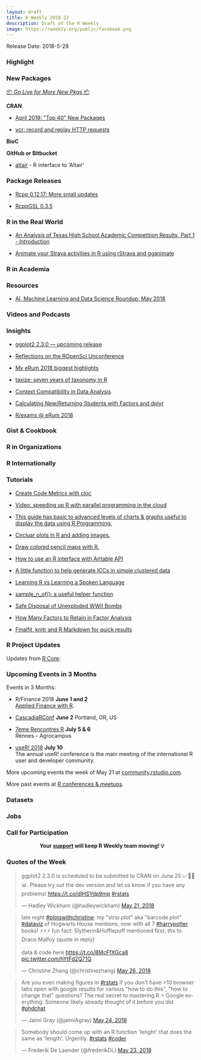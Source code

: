 ```yaml
---
layout: draft
title: R Weekly 2018-22
description: Draft of the R Weekly
image: https://rweekly.org/public/facebook.png
---
```


Release Date: 2018-5-28

###  Highlight



###  New Packages

<p class="added-hostname"><a href="https://rweekly.org/live" target="_blank" class="externalLink">📦 <i>Go Live for More New Pkgs</i> 📦</a></p>

**CRAN**


+ [April 2018: "Top 40" New Packages](https://rviews.rstudio.com/2018/05/24/april-2018-top-40-new-packages/)

+ [vcr: record and replay HTTP requests](https://ropensci.org/technotes/2018/05/25/vcr-http-request-cacahing/)



**BioC**


**GitHub or Bitbucket**

+ [altair](https://vegawidget.rbind.io/post/2018-05-20-introducing-altair/) - R interface to 'Altair'

### Package Releases

+ [Rcpp 0.12.17: More small updates](http://dirk.eddelbuettel.com/blog/2018/05/20#rcpp_0.12.17)

+ [RcppGSL 0.3.5](http://dirk.eddelbuettel.com/blog/2018/05/19#rcppgsl_0.3.5)




### R in the Real World


+ [An Analysis of Texas High School Academic Competition Results, Part 1 - Introduction](https://tonyelhabr.rbind.io/posts/analysis-texas-high-school-academics-intro/)

+ [Animate your Strava activities in R using rStrava and gganimate](https://padpadpadpad.github.io/post/animate-your-strava-activities-using-rstrava-and-gganimate/)




###  R in Academia



###  Resources


+ [AI, Machine Learning and Data Science Roundup: May 2018](http://blog.revolutionanalytics.com/2018/05/ai-roundup-may-2018.html)


###  Videos and Podcasts




### Insights

+ [ggplot2 2.3.0 — upcoming release](https://www.tidyverse.org/articles/2018/05/ggplot2-2-3-0/)

+ [Reflections on the ROpenSci Unconference](http://blog.revolutionanalytics.com/2018/05/reflections-on-the-ropensci-unconference.html)


+ [My eRum 2018 biggest highlights](https://petolau.github.io/eRum-2018-my-view/)


+ [taxize: seven years of taxonomy in R](https://ropensci.org/technotes/2018/05/23/taxize-seven-years/)


+ [Context Compatibility in Data Analysis](https://simplystatistics.org/2018/05/24/context-compatibility-in-data-analysis/)


+ [Calculating New/Returning Students with Factors and dplyr](https://daranzolin.github.io//articles/2018-05/new-student-ratio)

+ [R/exams @ eRum 2018](http://www.R-exams.org/general/erum2018/)

### Gist & Cookbook




###  R in Organizations



### R Internationally



###  Tutorials


+ [Create Code Metrics with cloc](https://rud.is/b/2018/05/19/create-code-metrics-with-cloc/)

+ [Video: speeding up R with parallel programming in the cloud](http://blog.revolutionanalytics.com/2018/05/video-speeding-up-r-foreach.html)


+ [This guide has basic to advanced levels of charts & graphs useful to display the data using R Programming.](https://www.tatvic.com/blog/7-visualizations-learn-r/)

+ [Circluar plots in R and adding images.](https://drmowinckels.io/blog/circluar-plots-in-r-and-adding-images/)

+ [Draw colored pencil maps with R.](https://rgeomatic.hypotheses.org/1333)



+ [How to use an R interface with Airtable API](https://itsalocke.com/blog/how-to-use-an-r-interface-with-airtable-api/)

+ [A little function to help generate ICCs in simple clustered data](https://www.rdatagen.net/post/a-little-function-to-help-generate-iccs-in-simple-clustered-data/)

+ [Learning R vs Learning a Spoken Language](http://www.dsup.org/blog/learning-r-vs-learning-a-spoken-language/)

+ [sample_n_of(): a useful helper function](https://tjmahr.github.io/sample-n-groups/)

+ [Safe Disposal of Unexploded WWII Bombs](http://staff.math.su.se/hoehle/blog/2018/05/21/uxb.html)

+ [How Many Factors to Retain in Factor Analysis](https://neuropsychology.github.io/psycho.R/2018/05/24/n_factors.html)

+ [Finalfit, knitr and R Markdown for quick results](http://www.datasurg.net/2018/05/22/finalfit-knitr-and-r-markdown-for-quick-results/)


<!--<div class="post-more-begin"></div><div class="post-more-end"></div>-->


###  R Project Updates

Updates from [R Core](http://developer.r-project.org/blosxom.cgi/R-devel/NEWS):




###  Upcoming Events in 3 Months

Events in 3 Months:

+ R/Finance 2018 **June 1 and 2** <br />
[Applied Finance with R](http://www.rinfinance.com).

+ [CascadiaRConf](https://cascadiarconf.com/) **June 2**
Portland, OR, US

+ [7eme Rencontres R](https://r2018-rennes.sciencesconf.org/)  **July 5 & 6** <br />
Rennes - Agrocampus

+ [useR! 2018](https://user2018.r-project.org/) **July 10** <br />
The annual useR! conference is the main meeting of the international R user and developer community.

<!--

+ [LatinR 2018](http://latin-r.com/) **Sept 4-5** <br />
Buenos Aires, Argentina.

-->

More upcoming events the week of May 21 at [community.rstudio.com](https://community.rstudio.com/t/upcoming-r-community-events-week-of-2018-05-21/8506).

More past events at [R conferences & meetups](https://conf.rweekly.org).



### Datasets




### Jobs




###  Call for Participation

<p class="hide-support added-hostname support-rweekly" style="text-align: center;font-weight: bold;">Your <a class="non-visited externalLink" href="https://www.patreon.com/rweekly" onclick="pas(this)">support</a> will keep R Weekly team moving! 💡</p>

###  Quotes of the Week

<blockquote class="twitter-tweet" data-lang="en"><p lang="en" dir="ltr">ggplot2 2.3.0 is scheduled to be submitted to CRAN on June 25 📈🎉💅📊. Please try out the dev version and let us know if you have any problems! <a href="https://t.co/dlHSYdp9mp">https://t.co/dlHSYdp9mp</a> <a href="https://twitter.com/hashtag/rstats?src=hash&amp;ref_src=twsrc%5Etfw">#rstats</a></p>&mdash; Hadley Wickham (@hadleywickham) <a href="https://twitter.com/hadleywickham/status/998693343864406016?ref_src=twsrc%5Etfw">May 21, 2018</a></blockquote>


<blockquote class="twitter-tweet" data-lang="en"><p lang="en" dir="ltr">late night <a href="https://twitter.com/hashtag/plotswithchristine?src=hash&amp;ref_src=twsrc%5Etfw">#plotswithchristine</a>: my &quot;strip plot&quot; aka &quot;barcode plot&quot; <a href="https://twitter.com/hashtag/dataviz?src=hash&amp;ref_src=twsrc%5Etfw">#dataviz</a> of Hogwarts House mentions, now with all 7 <a href="https://twitter.com/hashtag/harrypotter?src=hash&amp;ref_src=twsrc%5Etfw">#harrypotter</a> books! ⚡️⚡️⚡️ fun fact: Slytherin&amp;Hufflepuff mentioned first, thx to Draco Malfoy (quote in reply) <br><br>data &amp; code here <a href="https://t.co/8McFfXGca8">https://t.co/8McFfXGca8</a> <a href="https://t.co/hYtFd2Q71Q">pic.twitter.com/hYtFd2Q71Q</a></p>&mdash; Christine Zhang (@christinezhang) <a href="https://twitter.com/christinezhang/status/1000188704907059200?ref_src=twsrc%5Etfw">May 26, 2018</a></blockquote>

<blockquote class="twitter-tweet" data-lang="en"><p lang="en" dir="ltr">Are you even making figures in <a href="https://twitter.com/hashtag/rstats?src=hash&amp;ref_src=twsrc%5Etfw">#rstats</a> if you don&#39;t have &gt;10 browser tabs open with google results for various &quot;how to do this&quot;, &quot;how to change that&quot; questions? The real secret to mastering R = Google everything. Someone likely already thought of it before you did  <a href="https://twitter.com/hashtag/phdchat?src=hash&amp;ref_src=twsrc%5Etfw">#phdchat</a></p>&mdash; Jaimi Gray (@jaimiAgray) <a href="https://twitter.com/jaimiAgray/status/999650726145155074?ref_src=twsrc%5Etfw">May 24, 2018</a></blockquote>

<blockquote class="twitter-tweet" data-lang="en"><p lang="en" dir="ltr">Somebody should come up with an R function &#39;lenght&#39; that does the same as &#39;length&#39;. Urgently. <a href="https://twitter.com/hashtag/rstats?src=hash&amp;ref_src=twsrc%5Etfw">#rstats</a> <a href="https://twitter.com/hashtag/coder?src=hash&amp;ref_src=twsrc%5Etfw">#coder</a></p>&mdash; Frederik De Laender (@frederikDL) <a href="https://twitter.com/frederikDL/status/999385106153463808?ref_src=twsrc%5Etfw">May 23, 2018</a></blockquote>
